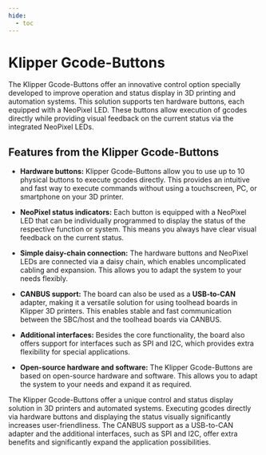 ```yaml
---
hide:
  - toc
---
```


# Klipper Gcode-Buttons

The Klipper Gcode-Buttons offer an innovative control option specially developed to improve operation and status display
in 3D printing and automation systems. This solution supports ten hardware buttons, each equipped with a NeoPixel LED.
These buttons allow execution of gcodes directly while providing visual feedback on the current status via the
integrated NeoPixel LEDs.

## Features from the Klipper Gcode-Buttons

- **Hardware buttons:** Klipper Gcode-Buttons allow you to use up to 10 physical buttons to execute gcodes directly.
This provides an intuitive and fast way to execute commands without using a touchscreen, PC, or smartphone on your 3D
printer.

- **NeoPixel status indicators:** Each button is equipped with a NeoPixel LED that can be individually programmed to
display the status of the respective function or system. This means you always have clear visual feedback on the current
status.

- **Simple daisy-chain connection:** The hardware buttons and NeoPixel LEDs are connected via a daisy chain, which
enables uncomplicated cabling and expansion. This allows you to adapt the system to your needs flexibly.

- **CANBUS support:** The board can also be used as a **USB-to-CAN** adapter, making it a versatile solution for using
toolhead boards in Klipper 3D printers. This enables stable and fast communication between the SBC/host and the toolhead
boards via CANBUS.

- **Additional interfaces:** Besides the core functionality, the board also offers support for interfaces such as SPI
and I2C, which provides extra flexibility for special applications.

- **Open-source hardware and software:** The Klipper Gcode-Buttons are based on open-source hardware and software. This
allows you to adapt the system to your needs and expand it as required.

The Klipper Gcode-Buttons offer a unique control and status display solution in 3D printers and automated systems.
Executing gcodes directly via hardware buttons and displaying the status visually significantly increases
user-friendliness. The CANBUS support as a USB-to-CAN adapter and the additional interfaces, such as SPI and I2C, offer
extra benefits and significantly expand the application possibilities.
